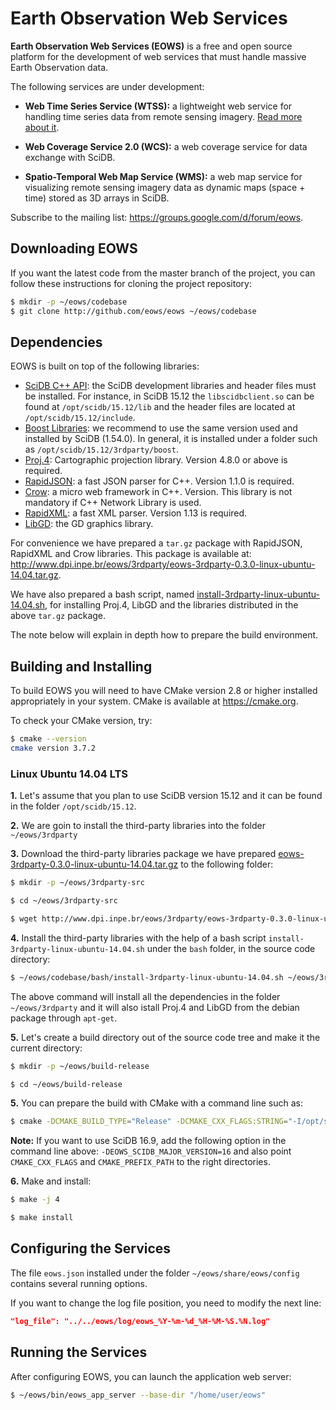 # Earth Observation Web Services

**Earth Observation Web Services (EOWS)** is a free and open source platform for the development of web services that must handle massive Earth Observation data.

The following services are under development:
- **Web Time Series Service (WTSS):** a lightweight web service for handling time series data from remote sensing imagery. [Read more about it](https://github.com/eows/eows/blob/master/doc/wtss.md).

- **Web Coverage Service 2.0 (WCS):** a web coverage service for data exchange with SciDB.

- **Spatio-Temporal Web Map Service (WMS):** a web map service for visualizing remote sensing imagery data as dynamic maps (space + time) stored as 3D arrays in SciDB.

Subscribe to the mailing list: https://groups.google.com/d/forum/eows.

## Downloading EOWS

If you want the latest code from the master branch of the project, you can follow these instructions for cloning the project repository:
```bash
$ mkdir -p ~/eows/codebase
$ git clone http://github.com/eows/eows ~/eows/codebase
```

## Dependencies

EOWS is built on top of the following libraries:
- [SciDB C++ API](http://www.paradigm4.com/): the SciDB development libraries and header files must be installed. For instance, in SciDB 15.12 the ```libscidbclient.so``` can be found at ```/opt/scidb/15.12/lib``` and the header files are located at ```/opt/scidb/15.12/include```.
- [Boost Libraries](http://www.boost.org): we recommend to use the same version used and installed by SciDB (1.54.0). In general, it is installed under a folder such as ```/opt/scidb/15.12/3rdparty/boost```.
- [Proj.4](http://proj4.org): Cartographic projection library. Version 4.8.0 or above is required.
- [RapidJSON](https://github.com/miloyip/rapidjson): a fast JSON parser for C++. Version 1.1.0 is required.
- [Crow](https://github.com/ipkn/crow): a micro web framework in C++. Version. This library is not mandatory if C++ Network Library is used. 
- [RapidXML](http://rapidxml.sourceforge.net): a fast XML parser. Version 1.13 is required.
- [LibGD](https://libgd.github.io/): the GD graphics library.

For convenience we have prepared a ```tar.gz``` package with RapidJSON, RapidXML and Crow libraries. This package is available at: http://www.dpi.inpe.br/eows/3rdparty/eows-3rdparty-0.3.0-linux-ubuntu-14.04.tar.gz. 

We have also prepared a bash script, named [install-3rdparty-linux-ubuntu-14.04.sh](https://github.com/eows/eows/blob/master/bash/install-3rdparty-linux-ubuntu-14.04.sh), for installing Proj.4, LibGD and the libraries distributed in the above ```tar.gz``` package.

The note below will explain in depth how to prepare the build environment.


## Building and Installing

To build EOWS you will need to have CMake version 2.8 or higher installed appropriately in your system. CMake is available at https://cmake.org.

To check your CMake version, try:
```bash
$ cmake --version
cmake version 3.7.2
```

### Linux Ubuntu 14.04 LTS

**1.** Let's assume that you plan to use SciDB version 15.12 and it can be found in the folder ```/opt/scidb/15.12```.

**2.** We are goin to install the third-party libraries into the folder ```~/eows/3rdparty```

**3.** Download the third-party libraries package we have prepared [eows-3rdparty-0.3.0-linux-ubuntu-14.04.tar.gz](http://www.dpi.inpe.br/eows/3rdparty/eows-3rdparty-0.1.0-linux-ubuntu-14.04.tar.gz) to the following folder:
```bash
$ mkdir -p ~/eows/3rdparty-src

$ cd ~/eows/3rdparty-src

$ wget http://www.dpi.inpe.br/eows/3rdparty/eows-3rdparty-0.3.0-linux-ubuntu-14.04.tar.gz
```

**4.** Install the third-party libraries with the help of a bash script ```install-3rdparty-linux-ubuntu-14.04.sh``` under the ```bash``` folder, in the source code directory:
```bash
$ ~/eows/codebase/bash/install-3rdparty-linux-ubuntu-14.04.sh ~/eows/3rdparty
```

The above command will install all the dependencies in the folder ```~/eows/3rdparty``` and it will also istall Proj.4 and LibGD from the debian package through ```apt-get```.

**5.** Let's create a build directory out of the source code tree and make it the current directory:
```bash
$ mkdir -p ~/eows/build-release

$ cd ~/eows/build-release
```

**5.** You can prepare the build with CMake with a command line such as:
```bash
$ cmake -DCMAKE_BUILD_TYPE="Release" -DCMAKE_CXX_FLAGS:STRING="-I/opt/scidb/15.12/3rdparty/extern/" -DCMAKE_PREFIX_PATH:PATH="~/eows/3rdparty;/opt/scidb/15.12/3rdparty/boost" -DCMAKE_INSTALL_PREFIX:PATH="~/eows" -DCMAKE_INSTALL_RPATH:PATH="~/eows/lib" -DCMAKE_SKIP_BUILD_RPATH:BOOL="OFF" -DCMAKE_BUILD_WITH_INSTALL_RPATH:BOOL="OFF" -DCMAKE_INSTALL_RPATH_USE_LINK_PATH:BOOL="ON" ~/eows/codebase/build/cmake
```

**Note:** If you want to use SciDB 16.9, add the following option in the command line above: ```-DEOWS_SCIDB_MAJOR_VERSION=16``` and also point ```CMAKE_CXX_FLAGS``` and ```CMAKE_PREFIX_PATH``` to the right directories.

**6.** Make and install:
```bash
$ make -j 4

$ make install
```

## Configuring the Services

The file ```eows.json``` installed under the folder ```~/eows/share/eows/config``` contains several running options.

If you want to change the log file position, you need to modify the next line:
```json
"log_file": "../../eows/log/eows_%Y-%m-%d_%H-%M-%S.%N.log"
```

## Running the Services

After configuring EOWS, you can launch the application web server:
```bash
$ ~/eows/bin/eows_app_server --base-dir "/home/user/eows"
```


